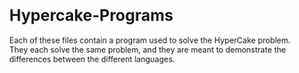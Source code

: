 # Hypercake-Programs
Each of these files contain a program used to solve the HyperCake problem. They each solve the same problem, and they are meant to demonstrate the differences between the different languages.
